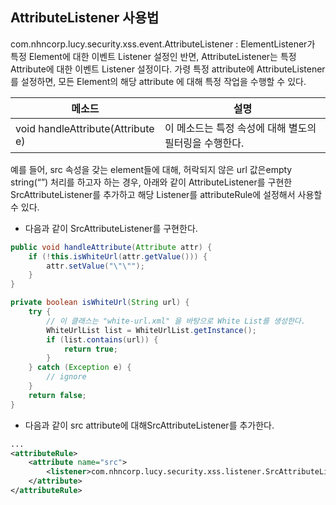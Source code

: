 ## AttributeListener 사용법
com.nhncorp.lucy.security.xss.event.AttributeListener : ElementListener가 특정 Element에 대한 이벤트 Listener 설정인 반면, AttributeListener는 특정 Attribute에 대한 이벤트 Listener 설정이다. 가령 특정 attribute에 AttributeListener를 설정하면, 모든 Element의 해당 attribute 에 대해 특정 작업을 수행할 수 있다.

| 메소드                                             |설명 |
|-------------------------|--------------------------------|
|void handleAttribute(Attribute e)|이 메소드는 특정 속성에 대해  별도의 필터링을 수행한다.|

예를 들어, src 속성을 갖는 element들에 대해, 허락되지 않은 url 값은empty string(“”) 처리를 하고자 하는 경우, 아래와 같이 AttributeListener를 구현한 SrcAttributeListener를 추가하고 해당 Listener를 attributeRule에 설정해서 사용할 수 있다.

- 다음과 같이 SrcAttributeListener를 구현한다.

```java
public void handleAttribute(Attribute attr) {
    if (!this.isWhiteUrl(attr.getValue())) {
        attr.setValue("\"\"");
    }
}

private boolean isWhiteUrl(String url) {
    try {
        // 이 클래스는 "white-url.xml" 을 바탕으로 White List를 생성한다.
        WhiteUrlList list = WhiteUrlList.getInstance();
        if (list.contains(url)) {
            return true;
        }
    } catch (Exception e) {
        // ignore
    }
    return false;
}
```

- 다음과 같이 src attribute에 대해SrcAttributeListener를 추가한다.

```xml
...
<attributeRule>
    <attribute name="src">
        <listener>com.nhncorp.lucy.security.xss.listener.SrcAttributeListener</listener>
    </attribute>
</attributeRule>
```
